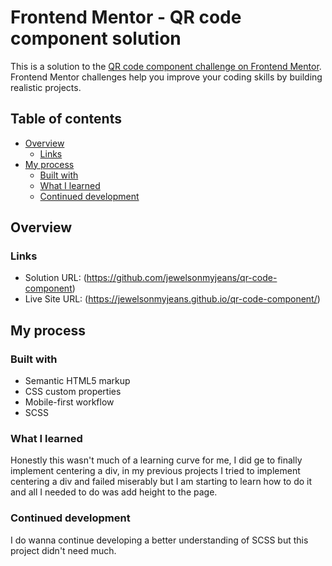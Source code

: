 # Frontend Mentor - QR code component solution

This is a solution to the [QR code component challenge on Frontend Mentor](https://www.frontendmentor.io/challenges/qr-code-component-iux_sIO_H). Frontend Mentor challenges help you improve your coding skills by building realistic projects. 

## Table of contents

- [Overview](#overview)
  - [Links](#links)
- [My process](#my-process)
  - [Built with](#built-with)
  - [What I learned](#what-i-learned)
  - [Continued development](#continued-development)

## Overview

### Links

- Solution URL: (https://github.com/jewelsonmyjeans/qr-code-component)
- Live Site URL: (https://jewelsonmyjeans.github.io/qr-code-component/)

## My process

### Built with

- Semantic HTML5 markup
- CSS custom properties
- Mobile-first workflow
- SCSS

### What I learned

Honestly this wasn't much of a learning curve for me, I did ge to finally implement centering a div, in my previous projects I tried to implement centering a div and failed miserably but I am starting to learn how to do it and all I needed to do was add height to the page.

### Continued development

I do wanna continue developing a better understanding of SCSS but this project didn't need much.